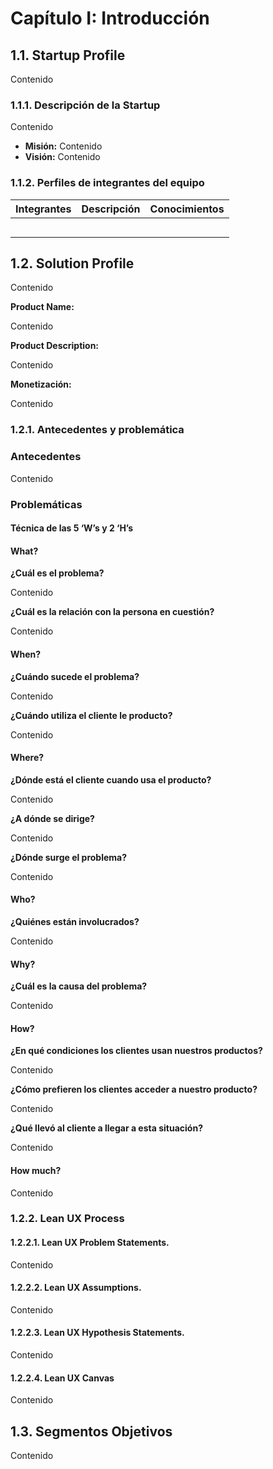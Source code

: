 # Capítulo I: Introducción

## 1.1. Startup Profile

Contenido

### 1.1.1. Descripción de la Startup

Contenido

* **Misión:**
Contenido
* **Visión:**
Contenido

### 1.1.2. Perfiles de integrantes del equipo

| **Integrantes** | **Descripción** | **Conocimientos** |
| --------------- | --------------- | ----------------- |
|                 |                 |                   |
|                 |                 |                   |
|                 |                 |                   |
|                 |                 |                   |
|                 |                 |                   |


## 1.2. Solution Profile

Contenido

**Product Name:**

Contenido

**Product Description:**

Contenido

**Monetización:**

Contenido

### 1.2.1. Antecedentes y problemática

### Antecedentes

Contenido

### Problemáticas

#### Técnica de las 5 ‘W’s y 2 ‘H’s

#### What?

**¿Cuál es el problema?**

Contenido

**¿Cuál es la relación con la persona en cuestión?**

Contenido

#### When?

**¿Cuándo sucede el problema?**

Contenido

**¿Cuándo utiliza el cliente le producto?**

Contenido

#### Where?

**¿Dónde está el cliente cuando usa el producto?**

Contenido

**¿A dónde se dirige?**

Contenido

**¿Dónde surge el problema?**

Contenido

#### Who?

**¿Quiénes están involucrados?**

Contenido

#### Why?

**¿Cuál es la causa del problema?**

Contenido

#### How?

**¿En qué condiciones los clientes usan nuestros productos?**

Contenido

**¿Cómo prefieren los clientes acceder a nuestro producto?**

Contenido

**¿Qué llevó al cliente a llegar a esta situación?**

Contenido

#### How much?

Contenido

### 1.2.2. Lean UX Process

#### 1.2.2.1. Lean UX Problem Statements.

Contenido

#### 1.2.2.2. Lean UX Assumptions.

Contenido

#### 1.2.2.3. Lean UX Hypothesis Statements.

Contenido

#### 1.2.2.4. Lean UX Canvas

Contenido

## 1.3. Segmentos Objetivos

Contenido
